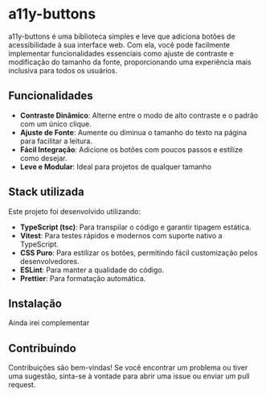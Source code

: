 
# a11y-buttons

a11y-buttons é uma biblioteca simples e leve que adiciona botões de acessibilidade à sua interface web. Com ela, você pode facilmente implementar funcionalidades essenciais como ajuste de contraste e modificação do tamanho da fonte, proporcionando uma experiência mais inclusiva para todos os usuários.


## Funcionalidades

- **Contraste Dinâmico**: Alterne entre o modo de alto contraste e o padrão com um único clique.
- **Ajuste de Fonte**: Aumente ou diminua o tamanho do texto na página para facilitar a leitura.
- **Fácil Integração**: Adicione os botões com poucos passos e estilize como desejar.
- **Leve e Modular**: Ideal para projetos de qualquer tamanho

## Stack utilizada
Este projeto foi desenvolvido utilizando:

- **TypeScript (tsc)**: Para transpilar o código e garantir tipagem estática.
- **Vitest**: Para testes rápidos e modernos com suporte nativo a TypeScript.
- **CSS Puro**: Para estilizar os botões, permitindo fácil customização pelos desenvolvedores.
- **ESLint**: Para manter a qualidade do código.
- **Prettier**: Para formatação automática.


## Instalação

Ainda irei complementar


    
## Contribuindo

Contribuições são bem-vindas! Se você encontrar um problema ou tiver uma sugestão, sinta-se à vontade para abrir uma issue ou enviar um pull request.

